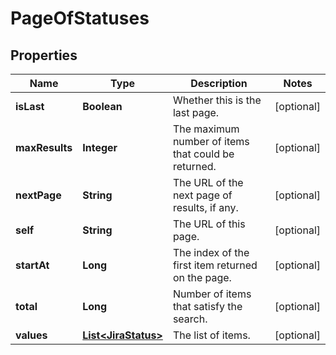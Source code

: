 # PageOfStatuses

## Properties
Name | Type | Description | Notes
------------ | ------------- | ------------- | -------------
**isLast** | **Boolean** | Whether this is the last page. |  [optional]
**maxResults** | **Integer** | The maximum number of items that could be returned. |  [optional]
**nextPage** | **String** | The URL of the next page of results, if any. |  [optional]
**self** | **String** | The URL of this page. |  [optional]
**startAt** | **Long** | The index of the first item returned on the page. |  [optional]
**total** | **Long** | Number of items that satisfy the search. |  [optional]
**values** | [**List&lt;JiraStatus&gt;**](JiraStatus.md) | The list of items. |  [optional]
